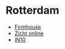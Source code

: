# Rotterdam

- [Firmhouse](https://firmhouse.com)
- [Zicht online](https://zicht.nl)
- [IN10](http://in10.nl)
